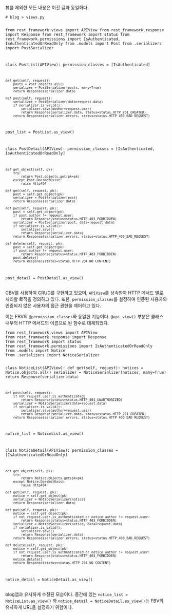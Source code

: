 <p>뷰를 제외한 모든 내용은 이전 글과 동일하다.</p>
<pre><code class="language-python"># blog &gt; views.py

from rest_framework.views import APIView
from rest_framework.response import Response
from rest_framework import status
from rest_framework.permissions import IsAuthenticated, IsAuthenticatedOrReadOnly
from .models import Post
from .serializers import PostSerializer

class PostList(APIView):
    permission_classes = [IsAuthenticated]

    def get(self, request):
        posts = Post.objects.all()
        serializer = PostSerializer(posts, many=True)
        return Response(serializer.data)

    def post(self, request):
        serializer = PostSerializer(data=request.data)
        if serializer.is_valid():
            serializer.save(author=request.user)
            return Response(serializer.data, status=status.HTTP_201_CREATED)
        return Response(serializer.errors, status=status.HTTP_400_BAD_REQUEST)

post_list = PostList.as_view()


class PostDetail(APIView):
    permission_classes = [IsAuthenticated, IsAuthenticatedOrReadOnly]

    def get_object(self, pk):
        try:
            return Post.objects.get(pk=pk)
        except Post.DoesNotExist:
            raise Http404

    def get(self, request, pk):
        post = self.get_object(pk)
        serializer = PostSerializer(post)
        return Response(serializer.data)

    def put(self, request, pk):
        post = self.get_object(pk)
        if post.author != request.user:
            return Response(status=status.HTTP_403_FORBIDDEN)
        serializer = PostSerializer(post, data=request.data)
        if serializer.is_valid():
            serializer.save()
            return Response(serializer.data)
        return Response(serializer.errors, status=status.HTTP_400_BAD_REQUEST)

    def delete(self, request, pk):
        post = self.get_object(pk)
        if post.author != request.user:
            return Response(status=status.HTTP_403_FORBIDDEN)
        post.delete()
        return Response(status=status.HTTP_204_NO_CONTENT)

post_detail = PostDetail.as_view()</code></pre>
<p>CBV를 사용하여 CRUD를 구현하고 있으며, <code>APIView</code>를 상속받아 HTTP 메서드 별로 처리할 로직을 정의하고 있다. 또한, <code>permission_classes</code>를 설정하여 인증된 사용자와 인증되지 않은 사용자의 접근 권한을 제어하고 있다.</p>
<p>이는 FBV의 <code>@permission_classes</code>와 동일한 기능이다. <code>@api_view()</code> 부분은 클래스 내부의 HTTP 메서드의 이름으로 된 함수로 대체되었다. </p>
<pre><code class="language-python">from rest_framework.views import APIView
from rest_framework.response import Response
from rest_framework import status
from rest_framework.permissions import IsAuthenticatedOrReadOnly
from .models import Notice
from .serializers import NoticeSerializer

class NoticeList(APIView):
    def get(self, request):
        notices = Notice.objects.all()
        serializer = NoticeSerializer(notices, many=True)
        return Response(serializer.data)

    def post(self, request):
        if not request.user.is_authenticated:
            return Response(status=status.HTTP_401_UNAUTHORIZED)
        serializer = NoticeSerializer(data=request.data)
        if serializer.is_valid():
            serializer.save(author=request.user)
            return Response(serializer.data, status=status.HTTP_201_CREATED)
        return Response(serializer.errors, status=status.HTTP_400_BAD_REQUEST)

notice_list = NoticeList.as_view()


class NoticeDetail(APIView):
    permission_classes = [IsAuthenticatedOrReadOnly]

    def get_object(self, pk):
        try:
            return Notice.objects.get(pk=pk)
        except Notice.DoesNotExist:
            raise Http404

    def get(self, request, pk):
        notice = self.get_object(pk)
        serializer = NoticeSerializer(notice)
        return Response(serializer.data)

    def put(self, request, pk):
        notice = self.get_object(pk)
        if not request.user.is_authenticated or notice.author != request.user:
            return Response(status=status.HTTP_403_FORBIDDEN)
        serializer = NoticeSerializer(notice, data=request.data)
        if serializer.is_valid():
            serializer.save()
            return Response(serializer.data)
        return Response(serializer.errors, status=status.HTTP_400_BAD_REQUEST)

    def delete(self, request, pk):
        notice = self.get_object(pk)
        if not request.user.is_authenticated or notice.author != request.user:
            return Response(status=status.HTTP_403_FORBIDDEN)
        notice.delete()
        return Response(status=status.HTTP_204_NO_CONTENT)

notice_detail = NoticeDetail.as_view()</code></pre>
<p>blog앱과 유사하게 수정된 모습이다. 중간에 있는 <code>notice_list = NoticeList.as_view()</code> 와 <code>notice_detail = NoticeDetail.as_view()</code>는 FBV와 유사하게 URL을 설정하기 위함이다.</p>